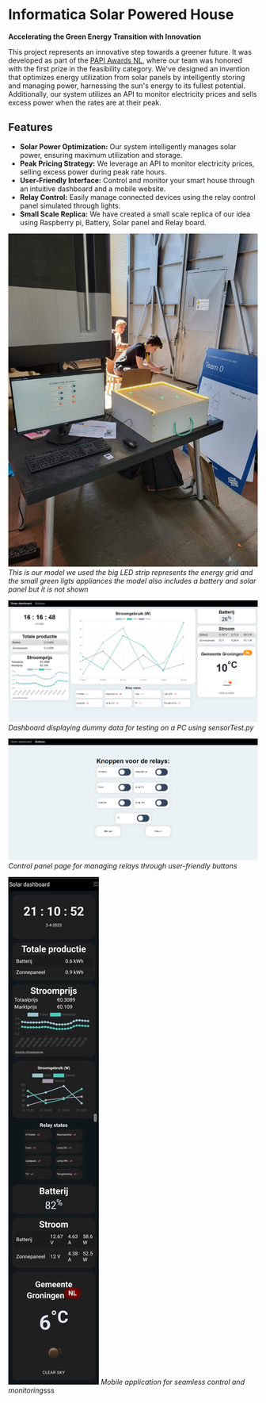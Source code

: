# Informatica Solar Powered House

**Accelerating the Green Energy Transition with Innovation**

This project represents an innovative step towards a greener future. It was developed as part of the [PAPI Awards NL](https://www.kijkophetnoorden.nl/scholieren-van-groningse-gomaruscollege-winnen-prijzen-tijdens-de-5e-raspberry-pi-finale/), where our team was honored with the first prize in the feasibility category. We've designed an invention that optimizes energy utilization from solar panels by intelligently storing and managing power, harnessing the sun's energy to its fullest potential. Additionally, our system utilizes an API to monitor electricity prices and sells excess power when the rates are at their peak.

## Features

- **Solar Power Optimization:** Our system intelligently manages solar power, ensuring maximum utilization and storage.
- **Peak Pricing Strategy:** We leverage an API to monitor electricity prices, selling excess power during peak rate hours.
- **User-Friendly Interface:** Control and monitor your smart house through an intuitive dashboard and a mobile website.
- **Relay Control:** Easily manage connected devices using the relay control panel simulated through lights.
- **Small Scale Replica:** We have created a small scale replica of our idea using Raspberry pi, Battery, Solar panel and Relay board.

![Dashboard](/static/images/Model.jpg)
*This is our model we used the big LED strip represents the energy grid and the small green ligts appliances the model also includes a battery and solar panel but it is not shown*

![Dashboard](/static/images/dashboard.png)
*Dashboard displaying dummy data for testing on a PC using sensorTest.py*

![Control Panel](/static/images/knoppen.png)
*Control panel page for managing relays through user-friendly buttons*

![Mobile App](/static/images/phone.jpeg)
*Mobile application for seamless control and monitoring*sss
